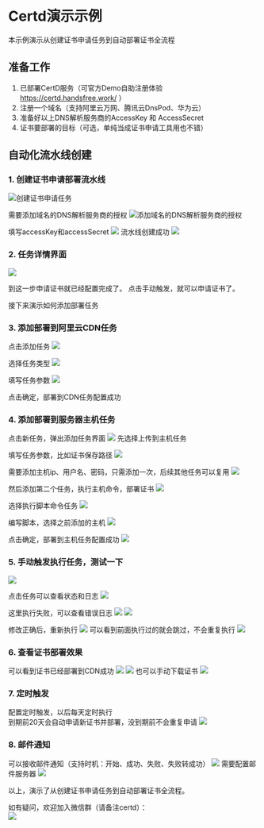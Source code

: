# Certd演示示例

本示例演示从创建证书申请任务到自动部署证书全流程

## 准备工作
1. 已部署CertD服务（可官方Demo自助注册体验 https://certd.handsfree.work/ ）
2. 注册一个域名（支持阿里云万网、腾讯云DnsPod、华为云）
3. 准备好以上DNS解析服务商的AccessKey 和 AccessSecret
4. 证书要部署的目标（可选，单纯当成证书申请工具用也不错）

## 自动化流水线创建

### 1. 创建证书申请部署流水线
![创建证书申请任务](./doc/images/1-add.png)

需要添加域名的DNS解析服务商的授权
![添加域名的DNS解析服务商的授权](./doc/images/2-access-provider.png)

填写accessKey和accessSecret
![](./doc/images/3-add-access.png)
流水线创建成功
![](./doc/images/4-add-success.png)

### 2. 任务详情界面

![](./doc/images/5-view.png)

到这一步申请证书就已经配置完成了。 
点击手动触发，就可以申请证书了。

接下来演示如何添加部署任务

### 3. 添加部署到阿里云CDN任务
点击添加任务
![](./doc/images/6-1-add-task.png)

选择任务类型
![](./doc/images/6-2-add-task.png)

填写任务参数
![](./doc/images/6-3-add-task.png)

点击确定，部署到CDN任务配置成功

### 4. 添加部署到服务器主机任务
点击新任务，弹出添加任务界面
![](./doc/images/7-1-add-host-task.png)
先选择上传到主机任务

填写任务参数，比如证书保存路径
![](./doc/images/7-2-add-host-task.png)

需要添加主机ip、用户名、密码，只需添加一次，后续其他任务可以复用
![](./doc/images/7-3-add-host-task.png)

然后添加第二个任务，执行主机命令，部署证书
![](./doc/images/8-1-add-host-task.png)

选择执行脚本命令任务
![](./doc/images/8-2-add-host-task.png)

编写脚本，选择之前添加的主机
![](./doc/images/8-4-add-host-task.png)

点击确定，部署到主机任务配置成功
![](./doc/images/8-5-add-host-task.png)

### 5. 手动触发执行任务，测试一下
![](./doc/images/9-start.png)

点击任务可以查看状态和日志
![](./doc/images/10-1-log.png)

这里执行失败，可以查看错误日志
![](./doc/images/11-1-error.png)
![](./doc/images/11-2-error.png)

修改正确后，重新执行
![](./doc/images/12-1-log-success.png)
可以看到前面执行过的就会跳过，不会重复执行
![](./doc/images/12-2-skip-log.png)

### 6. 查看证书部署效果
可以看到证书已经部署到CDN成功
![](./doc/images/13-1-result.png)
![](./doc/images/13-2-result.png)
也可以手动下载证书
![](./doc/images/13-3-download.png)

### 7. 定时触发
配置定时触发，以后每天定时执行     
到期前20天会自动申请新证书并部署，没到期前不会重复申请
![](./doc/images/14-timer.png)

### 8. 邮件通知
可以接收邮件通知（支持时机：开始、成功、失败、失败转成功）
![](./doc/images/15-1-email.png)
需要配置邮件服务器
![](./doc/images/15-2-email.png)


以上，演示了从创建证书申请任务到自动部署证书全流程。   

如有疑问，欢迎加入微信群（请备注certd）：    
![](https://ai.handsfree.work/images/exchange_wxqroup.png)



